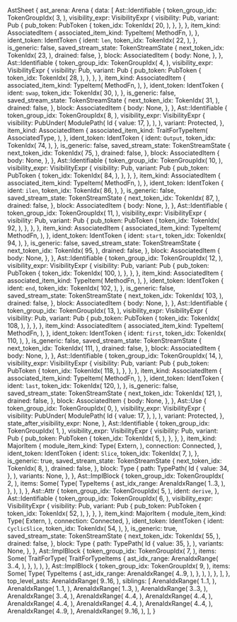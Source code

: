 AstSheet {
    ast_arena: Arena {
        data: [
            Ast::Identifiable {
                token_group_idx: TokenGroupIdx(
                    3,
                ),
                visibility_expr: VisibilityExpr {
                    visibility: Pub,
                    variant: Pub {
                        pub_token: PubToken {
                            token_idx: TokenIdx(
                                20,
                            ),
                        },
                    },
                },
                item_kind: AssociatedItem {
                    associated_item_kind: TypeItem(
                        MethodFn,
                    ),
                },
                ident_token: IdentToken {
                    ident: `len`,
                    token_idx: TokenIdx(
                        22,
                    ),
                },
                is_generic: false,
                saved_stream_state: TokenStreamState {
                    next_token_idx: TokenIdx(
                        23,
                    ),
                    drained: false,
                },
                block: AssociatedItem {
                    body: None,
                },
            },
            Ast::Identifiable {
                token_group_idx: TokenGroupIdx(
                    4,
                ),
                visibility_expr: VisibilityExpr {
                    visibility: Pub,
                    variant: Pub {
                        pub_token: PubToken {
                            token_idx: TokenIdx(
                                28,
                            ),
                        },
                    },
                },
                item_kind: AssociatedItem {
                    associated_item_kind: TypeItem(
                        MethodFn,
                    ),
                },
                ident_token: IdentToken {
                    ident: `swap`,
                    token_idx: TokenIdx(
                        30,
                    ),
                },
                is_generic: false,
                saved_stream_state: TokenStreamState {
                    next_token_idx: TokenIdx(
                        31,
                    ),
                    drained: false,
                },
                block: AssociatedItem {
                    body: None,
                },
            },
            Ast::Identifiable {
                token_group_idx: TokenGroupIdx(
                    8,
                ),
                visibility_expr: VisibilityExpr {
                    visibility: PubUnder(
                        ModulePath(
                            Id {
                                value: 17,
                            },
                        ),
                    ),
                    variant: Protected,
                },
                item_kind: AssociatedItem {
                    associated_item_kind: TraitForTypeItem(
                        AssociatedType,
                    ),
                },
                ident_token: IdentToken {
                    ident: `Output`,
                    token_idx: TokenIdx(
                        74,
                    ),
                },
                is_generic: false,
                saved_stream_state: TokenStreamState {
                    next_token_idx: TokenIdx(
                        75,
                    ),
                    drained: false,
                },
                block: AssociatedItem {
                    body: None,
                },
            },
            Ast::Identifiable {
                token_group_idx: TokenGroupIdx(
                    10,
                ),
                visibility_expr: VisibilityExpr {
                    visibility: Pub,
                    variant: Pub {
                        pub_token: PubToken {
                            token_idx: TokenIdx(
                                84,
                            ),
                        },
                    },
                },
                item_kind: AssociatedItem {
                    associated_item_kind: TypeItem(
                        MethodFn,
                    ),
                },
                ident_token: IdentToken {
                    ident: `ilen`,
                    token_idx: TokenIdx(
                        86,
                    ),
                },
                is_generic: false,
                saved_stream_state: TokenStreamState {
                    next_token_idx: TokenIdx(
                        87,
                    ),
                    drained: false,
                },
                block: AssociatedItem {
                    body: None,
                },
            },
            Ast::Identifiable {
                token_group_idx: TokenGroupIdx(
                    11,
                ),
                visibility_expr: VisibilityExpr {
                    visibility: Pub,
                    variant: Pub {
                        pub_token: PubToken {
                            token_idx: TokenIdx(
                                92,
                            ),
                        },
                    },
                },
                item_kind: AssociatedItem {
                    associated_item_kind: TypeItem(
                        MethodFn,
                    ),
                },
                ident_token: IdentToken {
                    ident: `start`,
                    token_idx: TokenIdx(
                        94,
                    ),
                },
                is_generic: false,
                saved_stream_state: TokenStreamState {
                    next_token_idx: TokenIdx(
                        95,
                    ),
                    drained: false,
                },
                block: AssociatedItem {
                    body: None,
                },
            },
            Ast::Identifiable {
                token_group_idx: TokenGroupIdx(
                    12,
                ),
                visibility_expr: VisibilityExpr {
                    visibility: Pub,
                    variant: Pub {
                        pub_token: PubToken {
                            token_idx: TokenIdx(
                                100,
                            ),
                        },
                    },
                },
                item_kind: AssociatedItem {
                    associated_item_kind: TypeItem(
                        MethodFn,
                    ),
                },
                ident_token: IdentToken {
                    ident: `end`,
                    token_idx: TokenIdx(
                        102,
                    ),
                },
                is_generic: false,
                saved_stream_state: TokenStreamState {
                    next_token_idx: TokenIdx(
                        103,
                    ),
                    drained: false,
                },
                block: AssociatedItem {
                    body: None,
                },
            },
            Ast::Identifiable {
                token_group_idx: TokenGroupIdx(
                    13,
                ),
                visibility_expr: VisibilityExpr {
                    visibility: Pub,
                    variant: Pub {
                        pub_token: PubToken {
                            token_idx: TokenIdx(
                                108,
                            ),
                        },
                    },
                },
                item_kind: AssociatedItem {
                    associated_item_kind: TypeItem(
                        MethodFn,
                    ),
                },
                ident_token: IdentToken {
                    ident: `first`,
                    token_idx: TokenIdx(
                        110,
                    ),
                },
                is_generic: false,
                saved_stream_state: TokenStreamState {
                    next_token_idx: TokenIdx(
                        111,
                    ),
                    drained: false,
                },
                block: AssociatedItem {
                    body: None,
                },
            },
            Ast::Identifiable {
                token_group_idx: TokenGroupIdx(
                    14,
                ),
                visibility_expr: VisibilityExpr {
                    visibility: Pub,
                    variant: Pub {
                        pub_token: PubToken {
                            token_idx: TokenIdx(
                                118,
                            ),
                        },
                    },
                },
                item_kind: AssociatedItem {
                    associated_item_kind: TypeItem(
                        MethodFn,
                    ),
                },
                ident_token: IdentToken {
                    ident: `last`,
                    token_idx: TokenIdx(
                        120,
                    ),
                },
                is_generic: false,
                saved_stream_state: TokenStreamState {
                    next_token_idx: TokenIdx(
                        121,
                    ),
                    drained: false,
                },
                block: AssociatedItem {
                    body: None,
                },
            },
            Ast::Use {
                token_group_idx: TokenGroupIdx(
                    0,
                ),
                visibility_expr: VisibilityExpr {
                    visibility: PubUnder(
                        ModulePath(
                            Id {
                                value: 17,
                            },
                        ),
                    ),
                    variant: Protected,
                },
                state_after_visibility_expr: None,
            },
            Ast::Identifiable {
                token_group_idx: TokenGroupIdx(
                    1,
                ),
                visibility_expr: VisibilityExpr {
                    visibility: Pub,
                    variant: Pub {
                        pub_token: PubToken {
                            token_idx: TokenIdx(
                                5,
                            ),
                        },
                    },
                },
                item_kind: MajorItem {
                    module_item_kind: Type(
                        Extern,
                    ),
                    connection: Connected,
                },
                ident_token: IdentToken {
                    ident: `Slice`,
                    token_idx: TokenIdx(
                        7,
                    ),
                },
                is_generic: true,
                saved_stream_state: TokenStreamState {
                    next_token_idx: TokenIdx(
                        8,
                    ),
                    drained: false,
                },
                block: Type {
                    path: TypePath(
                        Id {
                            value: 34,
                        },
                    ),
                    variants: None,
                },
            },
            Ast::ImplBlock {
                token_group_idx: TokenGroupIdx(
                    2,
                ),
                items: Some(
                    Type(
                        TypeItems {
                            ast_idx_range: ArenaIdxRange(
                                1..3,
                            ),
                        },
                    ),
                ),
            },
            Ast::Attr {
                token_group_idx: TokenGroupIdx(
                    5,
                ),
                ident: `derive`,
            },
            Ast::Identifiable {
                token_group_idx: TokenGroupIdx(
                    6,
                ),
                visibility_expr: VisibilityExpr {
                    visibility: Pub,
                    variant: Pub {
                        pub_token: PubToken {
                            token_idx: TokenIdx(
                                52,
                            ),
                        },
                    },
                },
                item_kind: MajorItem {
                    module_item_kind: Type(
                        Extern,
                    ),
                    connection: Connected,
                },
                ident_token: IdentToken {
                    ident: `CyclicSlice`,
                    token_idx: TokenIdx(
                        54,
                    ),
                },
                is_generic: true,
                saved_stream_state: TokenStreamState {
                    next_token_idx: TokenIdx(
                        55,
                    ),
                    drained: false,
                },
                block: Type {
                    path: TypePath(
                        Id {
                            value: 35,
                        },
                    ),
                    variants: None,
                },
            },
            Ast::ImplBlock {
                token_group_idx: TokenGroupIdx(
                    7,
                ),
                items: Some(
                    TraitForType(
                        TraitForTypeItems {
                            ast_idx_range: ArenaIdxRange(
                                3..4,
                            ),
                        },
                    ),
                ),
            },
            Ast::ImplBlock {
                token_group_idx: TokenGroupIdx(
                    9,
                ),
                items: Some(
                    Type(
                        TypeItems {
                            ast_idx_range: ArenaIdxRange(
                                4..9,
                            ),
                        },
                    ),
                ),
            },
        ],
    },
    top_level_asts: ArenaIdxRange(
        9..16,
    ),
    siblings: [
        ArenaIdxRange(
            1..1,
        ),
        ArenaIdxRange(
            1..1,
        ),
        ArenaIdxRange(
            1..3,
        ),
        ArenaIdxRange(
            3..3,
        ),
        ArenaIdxRange(
            3..4,
        ),
        ArenaIdxRange(
            4..4,
        ),
        ArenaIdxRange(
            4..4,
        ),
        ArenaIdxRange(
            4..4,
        ),
        ArenaIdxRange(
            4..4,
        ),
        ArenaIdxRange(
            4..4,
        ),
        ArenaIdxRange(
            4..9,
        ),
        ArenaIdxRange(
            9..16,
        ),
    ],
}